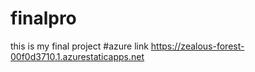 # finalpro
this is my final project
#azure link https://zealous-forest-00f0d3710.1.azurestaticapps.net
